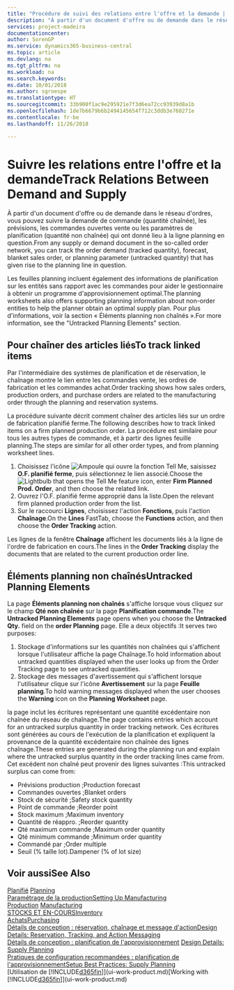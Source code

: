 ```yaml
---
title: "Procédure de suivi des relations entre l'offre et la demande | Microsoft Docs"
description: "À partir d'un document d'offre ou de demande dans le réseau d'ordres, vous pouvez suivre la demande de commande (quantité chaînée), les prévisions, les commandes ouvertes vente ou les paramètres de planification (quantité non chaînée) qui ont donné lieu à la ligne planning en question."
services: project-madeira
documentationcenter: 
author: SorenGP
ms.service: dynamics365-business-central
ms.topic: article
ms.devlang: na
ms.tgt_pltfrm: na
ms.workload: na
ms.search.keywords: 
ms.date: 10/01/2018
ms.author: sgroespe
ms.translationtype: HT
ms.sourcegitcommit: 33b900f1ac9e295921e7f3d6ea72cc93939d8a1b
ms.openlocfilehash: 1de7b6679b6b2494145654f712c3ddb3e760271e
ms.contentlocale: fr-be
ms.lasthandoff: 11/26/2018

---
```

# <a name="track-relations-between-demand-and-supply"></a><span data-ttu-id="7e7ae-103">Suivre les relations entre l'offre et la demande</span><span class="sxs-lookup"><span data-stu-id="7e7ae-103">Track Relations Between Demand and Supply</span></span>
<span data-ttu-id="7e7ae-104">À partir d'un document d'offre ou de demande dans le réseau d'ordres, vous pouvez suivre la demande de commande (quantité chaînée), les prévisions, les commandes ouvertes vente ou les paramètres de planification (quantité non chaînée) qui ont donné lieu à la ligne planning en question.</span><span class="sxs-lookup"><span data-stu-id="7e7ae-104">From any supply or demand document in the so-called order network, you can track the order demand (tracked quantity), forecast, blanket sales order, or planning parameter (untracked quantity) that has given rise to the planning line in question.</span></span>

<span data-ttu-id="7e7ae-105">Les feuilles planning incluent également des informations de planification sur les entités sans rapport avec les commandes pour aider le gestionnaire à obtenir un programme d'approvisionnement optimal.</span><span class="sxs-lookup"><span data-stu-id="7e7ae-105">The planning worksheets also offers supporting planning information about non-order entities to help the planner obtain an optimal supply plan.</span></span> <span data-ttu-id="7e7ae-106">Pour plus d'informations, voir la section « Éléments planning non chaînés ».</span><span class="sxs-lookup"><span data-stu-id="7e7ae-106">For more information, see the "Untracked Planning Elements" section.</span></span>

## <a name="to-track-linked-items"></a><span data-ttu-id="7e7ae-107">Pour chaîner des articles liés</span><span class="sxs-lookup"><span data-stu-id="7e7ae-107">To track linked items</span></span>
<span data-ttu-id="7e7ae-108">Par l'intermédiaire des systèmes de planification et de réservation, le chaînage montre le lien entre les commandes vente, les ordres de fabrication et les commandes achat.</span><span class="sxs-lookup"><span data-stu-id="7e7ae-108">Order tracking shows how sales orders, production orders, and purchase orders are related to the manufacturing order through the planning and reservation systems.</span></span>

<span data-ttu-id="7e7ae-109">La procédure suivante décrit comment chaîner des articles liés sur un ordre de fabrication planifié ferme.</span><span class="sxs-lookup"><span data-stu-id="7e7ae-109">The following describes how to track linked items on a firm planned production order.</span></span> <span data-ttu-id="7e7ae-110">La procédure est similaire pour tous les autres types de commande, et à partir des lignes feuille planning.</span><span class="sxs-lookup"><span data-stu-id="7e7ae-110">The steps are similar for all other order types, and from planning worksheet lines.</span></span>

1. <span data-ttu-id="7e7ae-111">Choisissez l'icône ![Ampoule qui ouvre la fonction Tell Me](media/ui-search/search_small.png "Dites-moi ce que vous voulez faire"), saisissez **O.F. planifié ferme**, puis sélectionnez le lien associé.</span><span class="sxs-lookup"><span data-stu-id="7e7ae-111">Choose the ![Lightbulb that opens the Tell Me feature](media/ui-search/search_small.png "Tell me what you want to do") icon, enter **Firm Planned Prod. Order**, and then choose the related link.</span></span>
2. <span data-ttu-id="7e7ae-112">Ouvrez l'O.F. planifié ferme approprié dans la liste.</span><span class="sxs-lookup"><span data-stu-id="7e7ae-112">Open the relevant firm planned production order from the list.</span></span>
3. <span data-ttu-id="7e7ae-113">Sur le raccourci **Lignes**, choisissez l'action **Fonctions**, puis l'action **Chaînage**.</span><span class="sxs-lookup"><span data-stu-id="7e7ae-113">On the **Lines** FastTab, choose the **Functions** action, and then choose the **Order Tracking** action.</span></span>

<span data-ttu-id="7e7ae-114">Les lignes de la fenêtre **Chaînage** affichent les documents liés à la ligne de l'ordre de fabrication en cours.</span><span class="sxs-lookup"><span data-stu-id="7e7ae-114">The lines in the **Order Tracking** display the documents that are related to the current production order line.</span></span>

## <a name="untracked-planning-elements"></a><span data-ttu-id="7e7ae-115">Éléments planning non chaînés</span><span class="sxs-lookup"><span data-stu-id="7e7ae-115">Untracked Planning Elements</span></span>
<span data-ttu-id="7e7ae-116">La page **Éléments planning non chaînés** s'affiche lorsque vous cliquez sur le champ **Qté non chaînée** sur la page **Planification commande**.</span><span class="sxs-lookup"><span data-stu-id="7e7ae-116">The **Untracked Planning Elements** page opens when you choose the **Untracked Qty.** field on the **order Planning** page.</span></span> <span data-ttu-id="7e7ae-117">Elle a deux objectifs :</span><span class="sxs-lookup"><span data-stu-id="7e7ae-117">It serves two purposes:</span></span>

1. <span data-ttu-id="7e7ae-118">Stockage d'informations sur les quantités non chaînées qui s'affichent lorsque l'utilisateur affiche la page Chaînage.</span><span class="sxs-lookup"><span data-stu-id="7e7ae-118">To hold information about untracked quantities displayed when the user looks up from the Order Tracking page to see untracked quantities.</span></span>
2. <span data-ttu-id="7e7ae-119">Stockage des messages d'avertissement qui s'affichent lorsque l'utilisateur clique sur l'icône **Avertissement** sur la page **Feuille planning**.</span><span class="sxs-lookup"><span data-stu-id="7e7ae-119">To hold warning messages displayed when the user chooses the **Warning** icon on the **Planning Worksheet** page.</span></span>

<span data-ttu-id="7e7ae-120">la page inclut les écritures représentant une quantité excédentaire non chaînée du réseau de chaînage.</span><span class="sxs-lookup"><span data-stu-id="7e7ae-120">The page contains entries which account for an untracked surplus quantity in order tracking network.</span></span> <span data-ttu-id="7e7ae-121">Ces écritures sont générées au cours de l'exécution de la planification et expliquent la provenance de la quantité excédentaire non chaînée des lignes chaînage.</span><span class="sxs-lookup"><span data-stu-id="7e7ae-121">These entries are generated during the planning run and explain where the untracked surplus quantity in the order tracking lines came from.</span></span> <span data-ttu-id="7e7ae-122">Cet excédent non chaîné peut provenir des lignes suivantes :</span><span class="sxs-lookup"><span data-stu-id="7e7ae-122">This untracked surplus can come from:</span></span>

- <span data-ttu-id="7e7ae-123">Prévisions production ;</span><span class="sxs-lookup"><span data-stu-id="7e7ae-123">Production forecast</span></span>
- <span data-ttu-id="7e7ae-124">Commandes ouvertes ;</span><span class="sxs-lookup"><span data-stu-id="7e7ae-124">Blanket orders</span></span>
- <span data-ttu-id="7e7ae-125">Stock de sécurité ;</span><span class="sxs-lookup"><span data-stu-id="7e7ae-125">Safety stock quantity</span></span>
- <span data-ttu-id="7e7ae-126">Point de commande ;</span><span class="sxs-lookup"><span data-stu-id="7e7ae-126">Reorder point</span></span>
- <span data-ttu-id="7e7ae-127">Stock maximum ;</span><span class="sxs-lookup"><span data-stu-id="7e7ae-127">Maximum inventory</span></span>
- <span data-ttu-id="7e7ae-128">Quantité de réappro. ;</span><span class="sxs-lookup"><span data-stu-id="7e7ae-128">Reorder quantity</span></span>
- <span data-ttu-id="7e7ae-129">Qté maximum commande ;</span><span class="sxs-lookup"><span data-stu-id="7e7ae-129">Maximum order quantity</span></span>
- <span data-ttu-id="7e7ae-130">Qté minimum commande ;</span><span class="sxs-lookup"><span data-stu-id="7e7ae-130">Minimum order quantity</span></span>
- <span data-ttu-id="7e7ae-131">Commandé par ;</span><span class="sxs-lookup"><span data-stu-id="7e7ae-131">Order multiple</span></span>
- <span data-ttu-id="7e7ae-132">Seuil (% taille lot).</span><span class="sxs-lookup"><span data-stu-id="7e7ae-132">Dampener (% of lot size)</span></span>

## <a name="see-also"></a><span data-ttu-id="7e7ae-133">Voir aussi</span><span class="sxs-lookup"><span data-stu-id="7e7ae-133">See Also</span></span>  
<span data-ttu-id="7e7ae-134">[Planifié](production-planning.md) </span><span class="sxs-lookup"><span data-stu-id="7e7ae-134">[Planning](production-planning.md) </span></span>  
[<span data-ttu-id="7e7ae-135">Paramétrage de la production</span><span class="sxs-lookup"><span data-stu-id="7e7ae-135">Setting Up Manufacturing</span></span>](production-configure-production-processes.md)  
<span data-ttu-id="7e7ae-136">[Production](production-manage-manufacturing.md)  </span><span class="sxs-lookup"><span data-stu-id="7e7ae-136">[Manufacturing](production-manage-manufacturing.md)  </span></span>  
[<span data-ttu-id="7e7ae-137">STOCKS ET EN-COURS</span><span class="sxs-lookup"><span data-stu-id="7e7ae-137">Inventory</span></span>](inventory-manage-inventory.md)  
[<span data-ttu-id="7e7ae-138">Achats</span><span class="sxs-lookup"><span data-stu-id="7e7ae-138">Purchasing</span></span>](purchasing-manage-purchasing.md)  
[<span data-ttu-id="7e7ae-139">Détails de conception : réservation, chaînage et message d'action</span><span class="sxs-lookup"><span data-stu-id="7e7ae-139">Design Details: Reservation, Tracking, and Action Messaging</span></span>](design-details-reservation-order-tracking-and-action-messaging.md)  
<span data-ttu-id="7e7ae-140">[Détails de conception : planification de l'approvisionnement](design-details-supply-planning.md) </span><span class="sxs-lookup"><span data-stu-id="7e7ae-140">[Design Details: Supply Planning](design-details-supply-planning.md) </span></span>  
[<span data-ttu-id="7e7ae-141">Pratiques de configuration recommandées : planification de l'approvisionnement</span><span class="sxs-lookup"><span data-stu-id="7e7ae-141">Setup Best Practices: Supply Planning</span></span>](setup-best-practices-supply-planning.md)  
<span data-ttu-id="7e7ae-142">[Utilisation de [!INCLUDE[d365fin](includes/d365fin_md.md)]](ui-work-product.md)</span><span class="sxs-lookup"><span data-stu-id="7e7ae-142">[Working with [!INCLUDE[d365fin](includes/d365fin_md.md)]](ui-work-product.md)</span></span>

